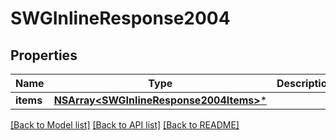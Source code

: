 # SWGInlineResponse2004

## Properties
Name | Type | Description | Notes
------------ | ------------- | ------------- | -------------
**items** | [**NSArray&lt;SWGInlineResponse2004Items&gt;***](SWGInlineResponse2004Items.md) |  | [optional] 

[[Back to Model list]](../README.md#documentation-for-models) [[Back to API list]](../README.md#documentation-for-api-endpoints) [[Back to README]](../README.md)


